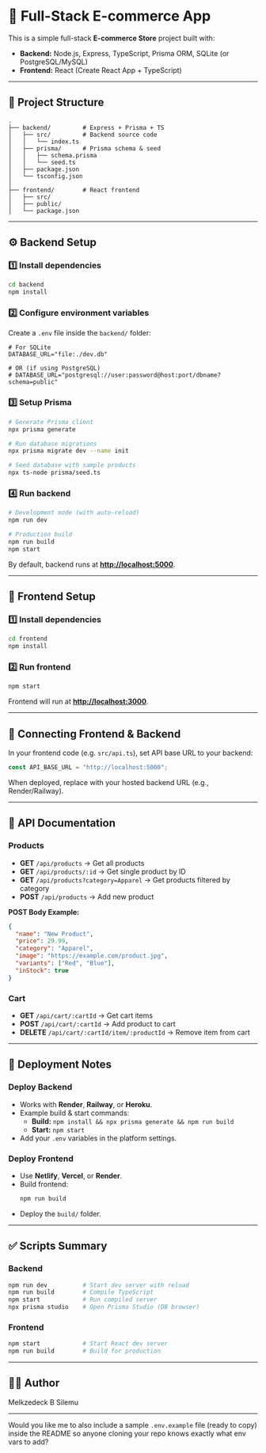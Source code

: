 # 🛒 Full-Stack E-commerce App

This is a simple full-stack **E-commerce Store** project built with:

- **Backend:** Node.js, Express, TypeScript, Prisma ORM, SQLite (or PostgreSQL/MySQL)
- **Frontend:** React (Create React App + TypeScript)

---

## 📂 Project Structure

```
.
├── backend/         # Express + Prisma + TS
│   ├── src/         # Backend source code
│   │   └── index.ts
│   ├── prisma/      # Prisma schema & seed
│   │   ├── schema.prisma
│   │   └── seed.ts
│   ├── package.json
│   └── tsconfig.json
│
├── frontend/        # React frontend
│   ├── src/
│   ├── public/
│   └── package.json
```

---

## ⚙️ Backend Setup

### 1️⃣ Install dependencies
```bash
cd backend
npm install
```

### 2️⃣ Configure environment variables

Create a `.env` file inside the `backend/` folder:

```env
# For SQLite
DATABASE_URL="file:./dev.db"

# OR (if using PostgreSQL)
# DATABASE_URL="postgresql://user:password@host:port/dbname?schema=public"
```

### 3️⃣ Setup Prisma

```bash
# Generate Prisma client
npx prisma generate

# Run database migrations
npx prisma migrate dev --name init

# Seed database with sample products
npx ts-node prisma/seed.ts
```

### 4️⃣ Run backend

```bash
# Development mode (with auto-reload)
npm run dev

# Production build
npm run build
npm start
```

By default, backend runs at **[http://localhost:5000](http://localhost:5000)**.

---

## 🎨 Frontend Setup

### 1️⃣ Install dependencies

```bash
cd frontend
npm install
```

### 2️⃣ Run frontend

```bash
npm start
```

Frontend will run at **[http://localhost:3000](http://localhost:3000)**.

---

## 🔗 Connecting Frontend & Backend

In your frontend code (e.g. `src/api.ts`), set API base URL to your backend:

```typescript
const API_BASE_URL = "http://localhost:5000";
```

When deployed, replace with your hosted backend URL (e.g., Render/Railway).

---

## 📡 API Documentation

### Products

- **GET** `/api/products` → Get all products
- **GET** `/api/products/:id` → Get single product by ID
- **GET** `/api/products?category=Apparel` → Get products filtered by category
- **POST** `/api/products` → Add new product

**POST Body Example:**

```json
{
  "name": "New Product",
  "price": 29.99,
  "category": "Apparel",
  "image": "https://example.com/product.jpg",
  "variants": ["Red", "Blue"],
  "inStock": true
}
```

### Cart

- **GET** `/api/cart/:cartId` → Get cart items
- **POST** `/api/cart/:cartId` → Add product to cart
- **DELETE** `/api/cart/:cartId/item/:productId` → Remove item from cart

---

## 🚀 Deployment Notes

### Deploy Backend

- Works with **Render**, **Railway**, or **Heroku**.
- Example build & start commands:
  - **Build:** `npm install && npx prisma generate && npm run build`
  - **Start:** `npm start`
- Add your `.env` variables in the platform settings.

### Deploy Frontend

- Use **Netlify**, **Vercel**, or **Render**.
- Build frontend:
  ```bash
  npm run build
  ```
- Deploy the `build/` folder.

---

## ✅ Scripts Summary

### Backend

```bash
npm run dev          # Start dev server with reload
npm run build        # Compile TypeScript
npm start            # Run compiled server
npx prisma studio    # Open Prisma Studio (DB browser)
```

### Frontend

```bash
npm start            # Start React dev server
npm run build        # Build for production
```

---

## 🧑‍💻 Author

Melkzedeck B Silemu

---

Would you like me to also include a sample `.env.example` file (ready to copy) inside the README so anyone cloning your repo knows exactly what env vars to add?
